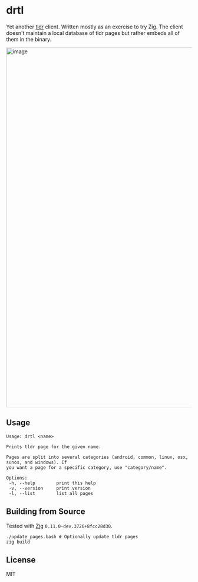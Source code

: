 # drtl

Yet another [tldr](https://github.com/tldr-pages/tldr) client. Written mostly as an exercise to try Zig. The client doesn't 
maintain a local database of tldr pages but rather embeds all of them in the binary.

<img width="972" alt="image" src="https://github.com/jiripospisil/drtl/assets/20820/364cb3c5-7ff2-4d9d-81ce-206c0e5306b8">

## Usage

```
Usage: drtl <name>

Prints tldr page for the given name.

Pages are split into several categories (android, common, linux, osx, sunos, and windows). If
you want a page for a specific category, use "category/name".

Options:
 -h, --help        print this help
 -v, --version     print version
 -l, --list        list all pages
 ```

## Building from Source

Tested with [Zig](https://ziglang.org/) `0.11.0-dev.3726+8fcc28d30`.

```
./update_pages.bash # Optionally update tldr pages
zig build
```

## License

MIT
